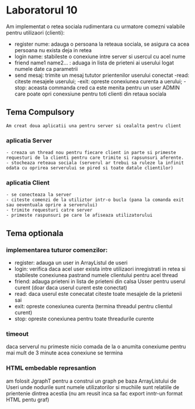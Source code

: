 # Laboratorul 10

Am implementat o retea sociala rudimentara cu urmatore comezni valabile pentru utilizaori (clienti):

- register nume: adauga o persoana la reteaua sociala, se asigura ca acea persoana nu exista deja in retea
- login name: stabileste o conexiune intre server si usercul cu acel nume
- friend name1 name2... : aduaga in lista de prieteni ai userului logat numele date ca parametrii
- send mesaj: trimite un mesaj tututor prientenilor userului conectat
  -read: citeste mesajele userului;
  -exit: opreste conexiunea curenta a uerului;
  -stop: aceasta commanda cred ca este menita pentru un user ADMIN care poate opri conexsiune pentru toti clienti din retaua sociala

## Tema Compulsory

    Am creat doua aplicatii una pentru server si cealalta pentru client

### aplicatia Server

    - creaza un thread nou pentru fiecare client in parte si primeste requesturi de la clienti pentru care trimite si rapsunsuri aferente.
    - stocheaza reteaua sociala (serverul ar trebui sa ruleze la infinit odata cu oprirea serverului se pired si toate datale clientilor)

### aplicatia Client

    - se conecteaza la server
    - citeste comenzi de la utiliztor intr-o bucla (pana la comanda exit sau oeventuala oprire a serverului)
    - trimite requesturi catre server
    - primeste raspunsuri pe care le afiseaza utilizatorului

## Tema optionala

### implementarea tuturor comenzilor:

- register: adauga un user in ArrayListul de useri
- login: verifica daca acel user exista intre utilizaori inregistrati in retea si stabileste conexiunea pastrand numele clientului pentru acel thread
- friend: adauga prieteni in lista de prieteni din calsa Usser pentru userul curent (doar daca userul curent este conectat)
- read: daca userul este conecatat citeste toate mesajele de la prietenii sai
- exit: opreste conexiunea curenta (termina threadul pentru clientul curent)
- stop: opreste conexiunea pentru toate threadurile curente

### timeout

daca serverul nu primeste nicio comada de la o anumita conexiume pentru mai mult de 3 minute acea conexiune se termina

### HTML embedable represantion

am folosit JgraphT pentru a construi un graph pe baza ArrayListului de Useri unde nodurile sunt numele utilizatorilor si muchiile sunt relatiile de prientenie dintrea acestia (nu am reusit inca sa fac export inntr-un format HTML pentu graf)
